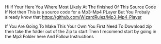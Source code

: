 Hi if Your Here You Where Most Likely At The finished Of This Source Code If Not then This is a source code for a Mp3-Mp4 PLayer But You Probaly already know that
 https://github.com/WizardRulez/Mp3-Mp4-Player
 
 If You Are Going To Make This Your Own You First Need To Download zip then take the folder out of the Zip to start 
 Then I recomend start by going in the Mp3 Folder here And Follow Instructions
 
